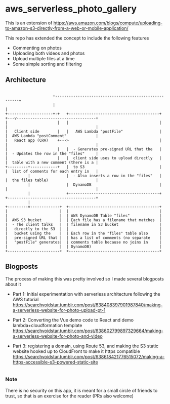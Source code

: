# aws_serverless_photo_gallery

This is an extension of
https://aws.amazon.com/blogs/compute/uploading-to-amazon-s3-directly-from-a-web-or-mobile-application/

This repo has extended the concept to include the following features

- Commenting on photos
- Uploading both videos and photos
- Upload multiple files at a time
- Some simple sorting and filtering

## Architecture

```

                     +------------------------------------------------------+
                     |                                                      |
+--------------------+-+   +----------------------------------------+   +---v-----------------------------------+
|                      |   |                                        |   |                                       |
|   Client side        |   |   AWS Lambda "postFile"                |   |  AWS Lambda "postComment"             |
|   React app (CRA)    +--->                                        |   |                                       |
|                      |   |  - Generates pre-signed URL that the   |   |  - Updates the row in the "files"     |
|                      |   |  client side uses to upload directly   |   |  table with a new comment (there is a |
+---------+------------+   |  to S3                                 |   |  list of comments for each entry in   |
          |                |  - Also inserts a row in the "files"   |   |  the files table)                     |
          |                |  DynamoDB                              |   |                                       |
          |                +----------------------------------------+   +---------------------------------------+
          |
+---------v-------------+  +----------------------------------------+
|                       |  |                                        |
|                       |  | AWS DynamoDB Table "files"             |
|  AWS S3 bucket        |  | Each file has a filename that matches  |
|  - The client talks   |  | filename in S3 bucket                  |
|   directly to the S3  |  |                                        |
|   bucket using the    |  | Each row in the "files" table also     |
|   pre-signed URL that |  | has a list of comments (no separate    |
|   "postFile" generates|  | comments table because no joins in     |
|                       |  | DynamoDB)                              |
+-----------------------+  +----------------------------------------+
```

## Blogposts

The process of making this was pretty involved so I made several blogposts about it

- Part 1: Initial experimentation with serverless architecture following the AWS tutorial https://searchvoidstar.tumblr.com/post/638408397901987840/making-a-serverless-website-for-photo-upload-pt-1

- Part 2: Converting the Vue demo code to React and demo lambda+cloudformation template https://searchvoidstar.tumblr.com/post/638602799897329664/making-a-serverless-website-for-photo-and-video

- Part 3: registering a domain, using Route 53, and making the S3 static website hooked up to CloudFront to make it https compatible https://searchvoidstar.tumblr.com/post/638618421776515072/making-a-https-accessible-s3-powered-static-site

```

```

### Note

There is no security on this app, it is meant for a small circle of friends to
trust, so that is an exercise for the reader (PRs also welcome)
